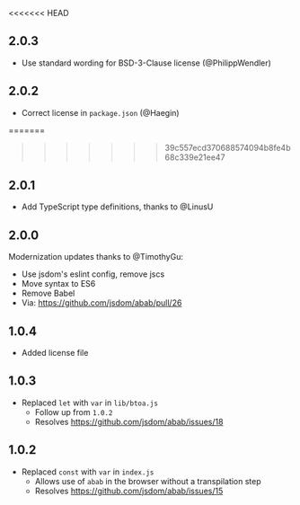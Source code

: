 <<<<<<< HEAD
## 2.0.3

-   Use standard wording for BSD-3-Clause license (@PhilippWendler)

## 2.0.2

-   Correct license in `package.json` (@Haegin)

=======
>>>>>>> 39c557ecd370688574094b8fe4b68c339e21ee47
## 2.0.1

-   Add TypeScript type definitions, thanks to @LinusU

## 2.0.0

Modernization updates thanks to @TimothyGu:

-   Use jsdom's eslint config, remove jscs
-   Move syntax to ES6
-   Remove Babel
-   Via: https://github.com/jsdom/abab/pull/26

## 1.0.4

-   Added license file

## 1.0.3

-   Replaced `let` with `var` in `lib/btoa.js`
    -   Follow up from `1.0.2`
    -   Resolves https://github.com/jsdom/abab/issues/18

## 1.0.2

-   Replaced `const` with `var` in `index.js`
    -   Allows use of `abab` in the browser without a transpilation step
    -   Resolves https://github.com/jsdom/abab/issues/15
